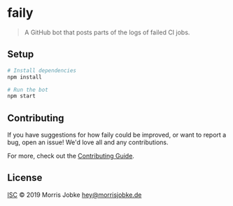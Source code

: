 # faily

> A GitHub bot that posts parts of the logs of failed CI jobs.

## Setup

```sh
# Install dependencies
npm install

# Run the bot
npm start
```

## Contributing

If you have suggestions for how faily could be improved, or want to report a bug, open an issue! We'd love all and any contributions.

For more, check out the [Contributing Guide](CONTRIBUTING.md).

## License

[ISC](LICENSE) © 2019 Morris Jobke <hey@morrisjobke.de>
